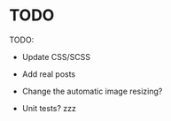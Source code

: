 # TODO

TODO:

* Update CSS/SCSS

* Add real posts

* Change the automatic image resizing?

* Unit tests? zzz